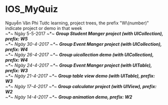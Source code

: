 # IOS_MyQuiz
Nguyễn Văn Phi Tước learning, project trees, the prefix "W\\(number)" indicate project or demo in that week <br>
~*~ Ngày 5-5-2017 ~*~ 
<i> <b> Group Student Manger project (with UICollection), prefix: W5</b><i><br>
~*~ Ngày 30-4-2017 ~*~ 
<i> <b> Group Event Manger project (with UICollection), prefix: W4</b><i><br>
~*~ Ngày 26-4-2017 ~*~ 
<i> <b> Group uicollection demo (with UICollection), prefix: W4</b><i><br>
~*~ Ngày 24-4-2017 ~*~ 
<i> <b>Group Event Manger project (with UITable), prefix: W3</b></i> <br>
~*~ Ngày 21-4-2017 ~*~ 
<i> <b> Group table view demo (with UITable), prefix: W3</b></i> <br>
~*~ Ngày 17-4-2017 ~*~ 
<i><b>Group calculator project (with UIView), prefix: W2</b></i><br>
~*~ Ngày 14-4-2017 ~*~
<i> <b> Group animation demo, prefix: W2</b><i> <br>
